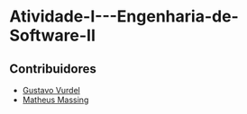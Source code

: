 # Atividade-I---Engenharia-de-Software-II

## Contribuidores

- [Gustavo Vurdel](https://github.com/Gvurdel)
- [Matheus Massing](https://github.com/MVMassing)